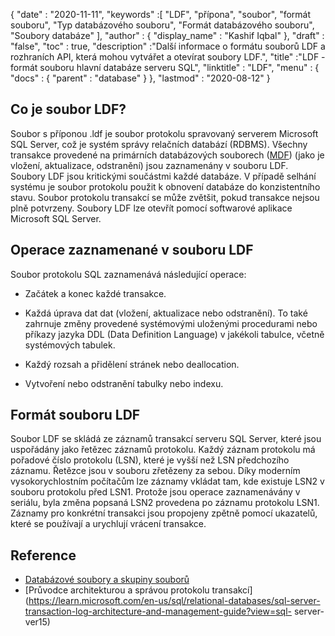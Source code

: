 {
  "date" : "2020-11-11",
  "keywords" :[ "LDF", "přípona", "soubor", "formát souboru", "Typ databázového souboru", "Formát databázového souboru", "Soubory databáze" ],
  "author" : {
    "display_name" : "Kashif Iqbal"
},
  "draft" : "false",
  "toc" : true,
  "description" :"Další informace o formátu souborů LDF a rozhraních API, která mohou vytvářet a otevírat soubory LDF.",
  "title" :"LDF - formát souboru hlavní databáze serveru SQL",
  "linktitle" : "LDF",
  "menu" : {
    "docs" : {
      "parent" : "database"
}
},
  "lastmod" : "2020-08-12"
}

## Co je soubor LDF?

Soubor s příponou .ldf je soubor protokolu spravovaný serverem Microsoft SQL Server, což je systém správy relačních databází (RDBMS). Všechny transakce provedené na primárních databázových souborech ([MDF](/cs/database/mdf/)) (jako je vložení, aktualizace, odstranění) jsou zaznamenány v souboru LDF. Soubory LDF jsou kritickými součástmi každé databáze. V případě selhání systému je soubor protokolu použit k obnovení databáze do konzistentního stavu. Soubor protokolu transakcí se může zvětšit, pokud transakce nejsou plně potvrzeny. Soubory LDF lze otevřít pomocí softwarové aplikace Microsoft SQL Server.

## Operace zaznamenané v souboru LDF

Soubor protokolu SQL zaznamenává následující operace:

* Začátek a konec každé transakce.

* Každá úprava dat dat (vložení, aktualizace nebo odstranění). To také zahrnuje změny provedené systémovými uloženými procedurami nebo příkazy jazyka DDL (Data Definition Language) v jakékoli tabulce, včetně systémových tabulek.

* Každý rozsah a přidělení stránek nebo deallocation.

* Vytvoření nebo odstranění tabulky nebo indexu.

## Formát souboru LDF

Soubor LDF se skládá ze záznamů transakcí serveru SQL Server, které jsou uspořádány jako řetězec záznamů protokolu. Každý záznam protokolu má pořadové číslo protokolu (LSN), které je vyšší než LSN předchozího záznamu. Řetězce jsou v souboru zřetězeny za sebou. Díky moderním vysokorychlostním počítačům lze záznamy vkládat tam, kde existuje LSN2 v souboru protokolu před LSN1. Protože jsou operace zaznamenávány v seriálu, byla změna popsaná LSN2 provedena po záznamu protokolu LSN1. Záznamy pro konkrétní transakci jsou propojeny zpětně pomocí ukazatelů, které se používají a urychlují vrácení transakce.
 

## Reference

* [Databázové soubory a skupiny souborů](https://learn.microsoft.com/en-us/sql/relational-databases/databases/database-files-and-filegroups?view=sql-server-ver15)
* [Průvodce architekturou a správou protokolu transakcí](https://learn.microsoft.com/en-us/sql/relational-databases/sql-server-transaction-log-architecture-and-management-guide?view=sql- server-ver15)

